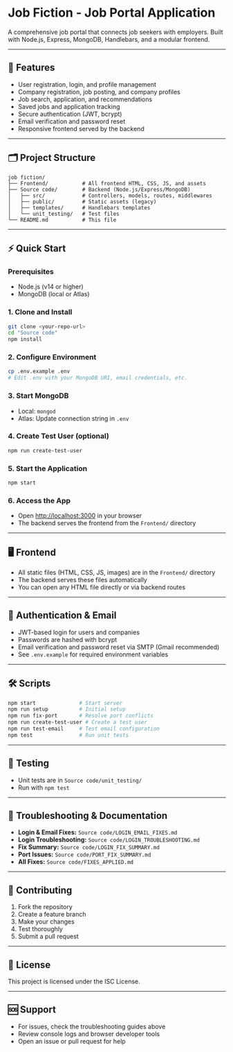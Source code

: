 # Job Fiction - Job Portal Application

A comprehensive job portal that connects job seekers with employers. Built with Node.js, Express, MongoDB, Handlebars, and a modular frontend.

---

## 🚀 Features
- User registration, login, and profile management
- Company registration, job posting, and company profiles
- Job search, application, and recommendations
- Saved jobs and application tracking
- Secure authentication (JWT, bcrypt)
- Email verification and password reset
- Responsive frontend served by the backend

---

## 🗂️ Project Structure

```
job fiction/
├── Frontend/           # All frontend HTML, CSS, JS, and assets
├── Source code/        # Backend (Node.js/Express/MongoDB)
│   ├── src/            # Controllers, models, routes, middlewares
│   ├── public/         # Static assets (legacy)
│   ├── templates/      # Handlebars templates
│   └── unit_testing/   # Test files
└── README.md           # This file
```

---

## ⚡ Quick Start

### Prerequisites
- Node.js (v14 or higher)
- MongoDB (local or Atlas)

### 1. Clone and Install
```bash
git clone <your-repo-url>
cd "Source code"
npm install
```

### 2. Configure Environment
```bash
cp .env.example .env
# Edit .env with your MongoDB URI, email credentials, etc.
```

### 3. Start MongoDB
- Local: `mongod`
- Atlas: Update connection string in `.env`

### 4. Create Test User (optional)
```bash
npm run create-test-user
```

### 5. Start the Application
```bash
npm start
```

### 6. Access the App
- Open [http://localhost:3000](http://localhost:3000) in your browser
- The backend serves the frontend from the `Frontend/` directory

---

## 🖥️ Frontend
- All static files (HTML, CSS, JS, images) are in the `Frontend/` directory
- The backend serves these files automatically
- You can open any HTML file directly or via backend routes

---

## 🔐 Authentication & Email
- JWT-based login for users and companies
- Passwords are hashed with bcrypt
- Email verification and password reset via SMTP (Gmail recommended)
- See `.env.example` for required environment variables

---

## 🛠️ Scripts
```bash
npm start              # Start server
npm run setup          # Initial setup
npm run fix-port       # Resolve port conflicts
npm run create-test-user # Create a test user
npm run test-email     # Test email configuration
npm test               # Run unit tests
```

---

## 🧪 Testing
- Unit tests are in `Source code/unit_testing/`
- Run with `npm test`

---

## 🐛 Troubleshooting & Documentation
- **Login & Email Fixes:** `Source code/LOGIN_EMAIL_FIXES.md`
- **Login Troubleshooting:** `Source code/LOGIN_TROUBLESHOOTING.md`
- **Fix Summary:** `Source code/LOGIN_FIX_SUMMARY.md`
- **Port Issues:** `Source code/PORT_FIX_SUMMARY.md`
- **All Fixes:** `Source code/FIXES_APPLIED.md`

---

## 🤝 Contributing
1. Fork the repository
2. Create a feature branch
3. Make your changes
4. Test thoroughly
5. Submit a pull request

---

## 📄 License
This project is licensed under the ISC License.

---

## 🆘 Support
- For issues, check the troubleshooting guides above
- Review console logs and browser developer tools
- Open an issue or pull request for help


